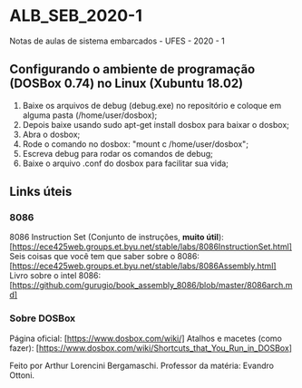 # ALB_SEB_2020-1

Notas de aulas de sistema embarcados - UFES - 2020 - 1

## Configurando o ambiente de programação (DOSBox 0.74) no Linux (Xubuntu 18.02)

1) Baixe os arquivos de debug (debug.exe) no repositório e coloque em alguma pasta (/home/user/dosbox);
2) Depois baixe usando sudo apt-get install dosbox para baixar o dosbox;
3) Abra o dosbox;
4) Rode o comando no dosbox: "mount c /home/user/dosbox";
5) Escreva debug para rodar os comandos de debug;
6) Baixe o arquivo .conf do dosbox para facilitar sua vida;

## Links úteis

### 8086

8086 Instruction Set (Conjunto de instruções, **muito útil**): [https://ece425web.groups.et.byu.net/stable/labs/8086InstructionSet.html]
Seis coisas que você tem que saber sobre o 8086: [https://ece425web.groups.et.byu.net/stable/labs/8086Assembly.html]
Livro sobre o intel 8086: [https://github.com/gurugio/book_assembly_8086/blob/master/8086arch.md]

### Sobre DOSBox

Página oficial: [https://www.dosbox.com/wiki/]
Atalhos e macetes (como fazer): [https://www.dosbox.com/wiki/Shortcuts_that_You_Run_in_DOSBox]

Feito por Arthur Lorencini Bergamaschi.
Professor da matéria: Evandro Ottoni.
